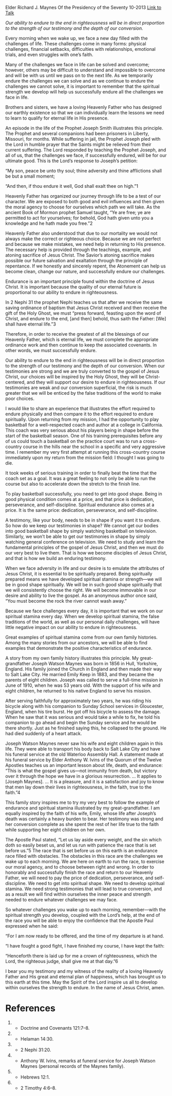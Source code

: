 Elder Richard J. Maynes
Of the Presidency of the Seventy
10-2013
[Link to Talk](https://www.churchofjesuschrist.org/study/general-conference/2013/10/the-strength-to-endure?lang=eng)

_Our ability to endure to the end in righteousness will be in direct proportion to the strength of our testimony and the depth of our conversion._

Every morning when we wake up, we face a new day filled with the challenges of life. These challenges come in many forms: physical challenges, financial setbacks, difficulties with relationships, emotional trials, and even struggles with one’s faith.

Many of the challenges we face in life can be solved and overcome; however, others may be difficult to understand and impossible to overcome and will be with us until we pass on to the next life. As we temporarily endure the challenges we can solve and as we continue to endure the challenges we cannot solve, it is important to remember that the spiritual strength we develop will help us successfully endure all the challenges we face in life.

Brothers and sisters, we have a loving Heavenly Father who has designed our earthly existence so that we can individually learn the lessons we need to learn to qualify for eternal life in His presence.

An episode in the life of the Prophet Joseph Smith illustrates this principle. The Prophet and several companions had been prisoners in Liberty, Missouri, for months. While suffering in jail, the Prophet Joseph pled with the Lord in humble prayer that the Saints might be relieved from their current suffering. The Lord responded by teaching the Prophet Joseph, and all of us, that the challenges we face, if successfully endured, will be for our ultimate good. This is the Lord’s response to Joseph’s petition:

“My son, peace be unto thy soul; thine adversity and thine afflictions shall be but a small moment;

“And then, if thou endure it well, God shall exalt thee on high.”1

Heavenly Father has organized our journey through life to be a test of our character. We are exposed to both good and evil influences and then given the moral agency to choose for ourselves which path we will take. As the ancient Book of Mormon prophet Samuel taught, “Ye are free; ye are permitted to act for yourselves; for behold, God hath given unto you a knowledge and he hath made you free.”2

Heavenly Father also understood that due to our mortality we would not always make the correct or righteous choice. Because we are not perfect and because we make mistakes, we need help in returning to His presence. The necessary help is provided through the teachings, example, and atoning sacrifice of Jesus Christ. The Savior’s atoning sacrifice makes possible our future salvation and exaltation through the principle of repentance. If we honestly and sincerely repent, the Atonement can help us become clean, change our nature, and successfully endure our challenges.

Endurance is an important principle found within the doctrine of Jesus Christ. It is important because the quality of our eternal future is proportional to our ability to endure in righteousness.

In 2 Nephi 31 the prophet Nephi teaches us that after we receive the same saving ordinance of baptism that Jesus Christ received and then receive the gift of the Holy Ghost, we must “press forward, feasting upon the word of Christ, and endure to the end, [and then] behold, thus saith the Father: [We] shall have eternal life.”3

Therefore, in order to receive the greatest of all the blessings of our Heavenly Father, which is eternal life, we must complete the appropriate ordinance work and then continue to keep the associated covenants. In other words, we must successfully endure.

Our ability to endure to the end in righteousness will be in direct proportion to the strength of our testimony and the depth of our conversion. When our testimonies are strong and we are truly converted to the gospel of Jesus Christ, our choices will be inspired by the Holy Ghost, they will be Christ-centered, and they will support our desire to endure in righteousness. If our testimonies are weak and our conversion superficial, the risk is much greater that we will be enticed by the false traditions of the world to make poor choices.

I would like to share an experience that illustrates the effort required to endure physically and then compare it to the effort required to endure spiritually. Upon returning from my mission, I had the opportunity to play basketball for a well-respected coach and author at a college in California. This coach was very serious about his players being in shape before the start of the basketball season. One of his training prerequisites before any of us could touch a basketball on the practice court was to run a cross-country course in the hills near the school in a specific and very aggressive time. I remember my very first attempt at running this cross-country course immediately upon my return from the mission field: I thought I was going to die.

It took weeks of serious training in order to finally beat the time that the coach set as a goal. It was a great feeling to not only be able to run the course but also to accelerate down the stretch to the finish line.

To play basketball successfully, you need to get into good shape. Being in good physical condition comes at a price, and that price is dedication, perseverance, and self-discipline. Spiritual endurance also comes at a price. It is the same price: dedication, perseverance, and self-discipline.

A testimony, like your body, needs to be in shape if you want it to endure. So how do we keep our testimonies in shape? We cannot get our bodies into good basketball shape by simply watching basketball on television. Similarly, we won’t be able to get our testimonies in shape by simply watching general conference on television. We need to study and learn the fundamental principles of the gospel of Jesus Christ, and then we must do our very best to live them. That is how we become disciples of Jesus Christ, and that is how we build an enduring testimony.

When we face adversity in life and our desire is to emulate the attributes of Jesus Christ, it is essential to be spiritually prepared. Being spiritually prepared means we have developed spiritual stamina or strength—we will be in good shape spiritually. We will be in such good shape spiritually that we will consistently choose the right. We will become immovable in our desire and ability to live the gospel. As an anonymous author once said, “You must become the rock the river cannot wash away.”

Because we face challenges every day, it is important that we work on our spiritual stamina every day. When we develop spiritual stamina, the false traditions of the world, as well as our personal daily challenges, will have little negative impact on our ability to endure in righteousness.

Great examples of spiritual stamina come from our own family histories. Among the many stories from our ancestors, we will be able to find examples that demonstrate the positive characteristics of endurance.

A story from my own family history illustrates this principle. My great-grandfather Joseph Watson Maynes was born in 1856 in Hull, Yorkshire, England. His family joined the Church in England and then made their way to Salt Lake City. He married Emily Keep in 1883, and they became the parents of eight children. Joseph was called to serve a full-time mission in June of 1910, when he was 53 years old. With the support of his wife and eight children, he returned to his native England to serve his mission.



After serving faithfully for approximately two years, he was riding his bicycle along with his companion to Sunday School services in Gloucester, England, when his tire burst. He got off his bicycle to assess the damage. When he saw that it was serious and would take a while to fix, he told his companion to go ahead and begin the Sunday service and he would be there shortly. Just as he finished saying this, he collapsed to the ground. He had died suddenly of a heart attack.

Joseph Watson Maynes never saw his wife and eight children again in this life. They were able to transport his body back to Salt Lake City and have his funeral service at the old Waterloo Assembly Hall. A statement made at his funeral service by Elder Anthony W. Ivins of the Quorum of the Twelve Apostles teaches us an important lesson about life, death, and endurance: “This is what the gospel gives us—not immunity from death, but victory over it through the hope we have in a glorious resurrection. … It applies to [Joseph Maynes]. … It is a pleasure, and it is a satisfaction and joy to know that men lay down their lives in righteousness, in the faith, true to the faith.”4

This family story inspires me to try my very best to follow the example of endurance and spiritual stamina illustrated by my great-grandfather. I am equally inspired by the faith of his wife, Emily, whose life after Joseph’s death was certainly a heavy burden to bear. Her testimony was strong and her conversion complete as she spent the rest of her life true to the faith while supporting her eight children on her own.

The Apostle Paul stated, “Let us lay aside every weight, and the sin which doth so easily beset us, and let us run with patience the race that is set before us.”5 The race that is set before us on this earth is an endurance race filled with obstacles. The obstacles in this race are the challenges we wake up to each morning. We are here on earth to run the race, to exercise our moral agency, and to choose between right and wrong. In order to honorably and successfully finish the race and return to our Heavenly Father, we will need to pay the price of dedication, perseverance, and self-discipline. We need to get into spiritual shape. We need to develop spiritual stamina. We need strong testimonies that will lead to true conversion, and as a result we will find within ourselves the inner peace and strength needed to endure whatever challenges we may face.

So whatever challenges you wake up to each morning, remember—with the spiritual strength you develop, coupled with the Lord’s help, at the end of the race you will be able to enjoy the confidence that the Apostle Paul expressed when he said:

“For I am now ready to be offered, and the time of my departure is at hand.

“I have fought a good fight, I have finished my course, I have kept the faith:

“Henceforth there is laid up for me a crown of righteousness, which the Lord, the righteous judge, shall give me at that day.”6

I bear you my testimony and my witness of the reality of a loving Heavenly Father and His great and eternal plan of happiness, which has brought us to this earth at this time. May the Spirit of the Lord inspire us all to develop within ourselves the strength to endure. In the name of Jesus Christ, amen.

# References
1. - Doctrine and Covenants 121:7–8.
2. - Helaman 14:30.
3. - 2 Nephi 31:20.
4. - Anthony W. Ivins, remarks at funeral service for Joseph Watson Maynes (personal records of the Maynes family).
5. - Hebrews 12:1.
6. - 2 Timothy 4:6–8.